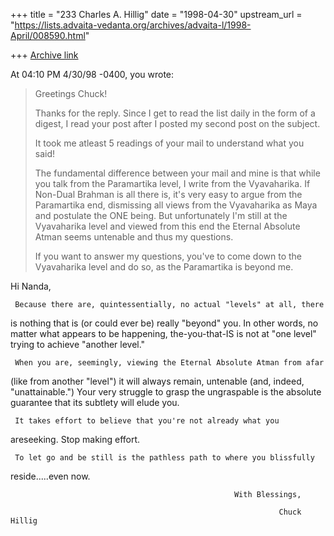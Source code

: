 +++
title = "233 Charles A. Hillig"
date = "1998-04-30"
upstream_url = "https://lists.advaita-vedanta.org/archives/advaita-l/1998-April/008590.html"

+++
[Archive link](https://lists.advaita-vedanta.org/archives/advaita-l/1998-April/008590.html)

At 04:10 PM 4/30/98 -0400, you wrote:
>Greetings Chuck!
>
>Thanks for the reply. Since I get to read the list daily in the form of
>a digest, I read your post after I posted my second post on the subject.
>
>It took me atleast 5 readings of your mail to understand what you said!
>
>The fundamental difference between your mail and mine is that while you
>talk from the Paramartika level, I write from the Vyavaharika. If
>Non-Dual Brahman is all there is, it's very easy to argue from the
>Paramartika end, dismissing all views from the Vyavaharika as Maya and
>postulate the ONE being. But unfortunately I'm still at the Vyavaharika
>level and viewed from this end the Eternal Absolute Atman seems
>untenable and thus my questions.
>
>If you want to answer my questions, you've to come down to the
>Vyavaharika level and do so, as the Paramartika is beyond me.
>

Hi Nanda,

     Because there are, quintessentially, no actual "levels" at all, there
is nothing that is (or could ever be) really "beyond" you.   In other
words, no matter what appears to be happening, the-you-that-IS is not at
"one level" trying to achieve "another level."

     When you are, seemingly, viewing the Eternal Absolute Atman from afar
(like from another "level") it will always remain, untenable (and, indeed,
"unattainable.")   Your very struggle to grasp the ungraspable is the
absolute guarantee that its subtlety will elude you.

     It takes effort to believe that you're not already what you
areseeking.   Stop making effort.

     To let go and be still is the pathless path to where you blissfully
reside.....even now.


                                                      With Blessings,

                                                                Chuck Hillig

